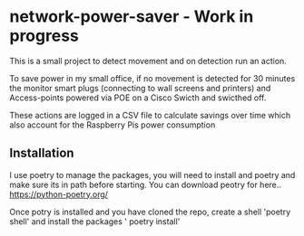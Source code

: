 # network-power-saver - Work in progress

This is a small project to detect movement and on detection run an action. 

To save power in my small office, if no movement is detected for 30 minutes the monitor smart plugs (connecting to wall screens and printers) and Access-points powered via POE on a Cisco Swicth and swicthed off. 

These actions are logged in a CSV file to calculate savings over time which also account for the Raspberry Pis power consumption 

## Installation
I use poetry to manage the packages, you will need to install and poetry and make sure its in path before starting. You can download peotry for here.. https://python-poetry.org/

Once potry is installed and you have cloned the repo, create a shell 'poetry shell' and install the packages ' poetry install'

